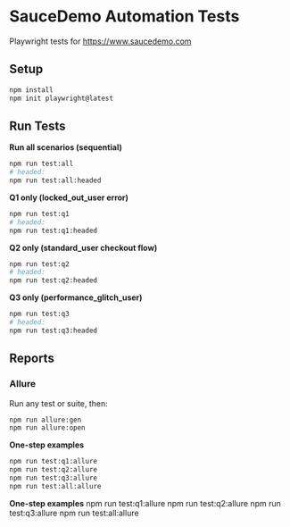 # SauceDemo Automation Tests

Playwright tests for https://www.saucedemo.com

## Setup
```bash
npm install
npm init playwright@latest
```

## Run Tests

**Run all scenarios (sequential)**
```bash
npm run test:all
# headed:
npm run test:all:headed
```

**Q1 only (locked_out_user error)**
```bash
npm run test:q1
# headed:
npm run test:q1:headed
```

**Q2 only (standard_user checkout flow)**
```bash
npm run test:q2
# headed:
npm run test:q2:headed
```

**Q3 only (performance_glitch_user)**
```bash
npm run test:q3
# headed:
npm run test:q3:headed
```

## Reports

### Allure
Run any test or suite, then:
```bash
npm run allure:gen
npm run allure:open
```

**One-step examples**
```bash
npm run test:q1:allure
npm run test:q2:allure
npm run test:q3:allure
npm run test:all:allure
```

**One-step examples**
npm run test:q1:allure
npm run test:q2:allure
npm run test:q3:allure
npm run test:all:allure
